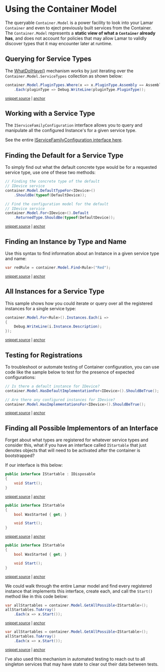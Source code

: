 # Using the Container Model

The queryable `Container.Model` is a power facility to look into your Lamar `Container` and even to eject previously built services from the Container. The `Container.Model` represents a **static view of what a `Container` already has**, and does not account for policies that may allow Lamar to validly discover types that it may encounter later at runtime.

## Querying for Service Types

The [WhatDoIHave()](/guide/ioc/diagnostics/what-do-i-have) mechanism works by just iterating over the `Container.Model.ServiceTypes` collection as shown below:

<!-- snippet: sample_find-all-plugin-types-from-the-current-assembly -->
<a id='snippet-sample_find-all-plugin-types-from-the-current-assembly'></a>
```cs
container.Model.PluginTypes.Where(x => x.PluginType.Assembly == Assembly.GetExecutingAssembly())
    .Each(pluginType => Debug.WriteLine(pluginType.PluginType));
```
<sup><a href='https://github.com/JasperFx/lamar/blob/master/src/StructureMap.Testing/Examples/UsingContainerModel.cs#L19-L22' title='Snippet source file'>snippet source</a> | <a href='#snippet-sample_find-all-plugin-types-from-the-current-assembly' title='Start of snippet'>anchor</a></sup>
<!-- endSnippet -->

## Working with a Service Type

The `IServiceFamilyConfiguration` interface allows you to query and manipulate all the configured Instance's for a given service type.

See the entire [IServiceFamilyConfiguration interface here](https://github.com/JasperFx/lamar/blob/master/src/Lamar/IServiceFamilyConfiguration.cs).

## Finding the Default for a Service Type

To simply find out what the default concrete type would be for a requested service type, use one of these two methods:

<!-- snippet: sample_find-default-of-plugintype -->
<a id='snippet-sample_find-default-of-plugintype'></a>
```cs
// Finding the concrete type of the default
// IDevice service
container.Model.DefaultTypeFor<IDevice>()
    .ShouldBe(typeof(DefaultDevice));

// Find the configuration model for the default
// IDevice service
container.Model.For<IDevice>().Default
    .ReturnedType.ShouldBe(typeof(DefaultDevice));
```
<sup><a href='https://github.com/JasperFx/lamar/blob/master/src/StructureMap.Testing/Examples/UsingContainerModel.cs#L24-L34' title='Snippet source file'>snippet source</a> | <a href='#snippet-sample_find-default-of-plugintype' title='Start of snippet'>anchor</a></sup>
<!-- endSnippet -->

## Finding an Instance by Type and Name

Use this syntax to find information about an Instance in a given service type and name:

<!-- snippet: sample_find-named-instance-by-type-and-name -->
<a id='snippet-sample_find-named-instance-by-type-and-name'></a>
```cs
var redRule = container.Model.Find<Rule>("Red");
```
<sup><a href='https://github.com/JasperFx/lamar/blob/master/src/StructureMap.Testing/Examples/UsingContainerModel.cs#L36-L38' title='Snippet source file'>snippet source</a> | <a href='#snippet-sample_find-named-instance-by-type-and-name' title='Start of snippet'>anchor</a></sup>
<!-- endSnippet -->

## All Instances for a Service Type

This sample shows how you could iterate or query over all the registered instances for a single service type:

<!-- snippet: sample_query-instances-of-plugintype -->
<a id='snippet-sample_query-instances-of-plugintype'></a>
```cs
container.Model.For<Rule>().Instances.Each(i =>
{
    Debug.WriteLine(i.Instance.Description);
});
```
<sup><a href='https://github.com/JasperFx/lamar/blob/master/src/StructureMap.Testing/Examples/UsingContainerModel.cs#L40-L45' title='Snippet source file'>snippet source</a> | <a href='#snippet-sample_query-instances-of-plugintype' title='Start of snippet'>anchor</a></sup>
<!-- endSnippet -->

## Testing for Registrations

To troubleshoot or automate testing of Container configuration, you can use code like the sample below to
test for the presence of expected configurations:

<!-- snippet: sample_testing-for-registrations -->
<a id='snippet-sample_testing-for-registrations'></a>
```cs
// Is there a default instance for IDevice?
container.Model.HasDefaultImplementationFor<IDevice>().ShouldBeTrue();

// Are there any configured instances for IDevice?
container.Model.HasImplementationsFor<IDevice>().ShouldBeTrue();
```
<sup><a href='https://github.com/JasperFx/lamar/blob/master/src/StructureMap.Testing/Examples/UsingContainerModel.cs#L67-L73' title='Snippet source file'>snippet source</a> | <a href='#snippet-sample_testing-for-registrations' title='Start of snippet'>anchor</a></sup>
<!-- endSnippet -->

## Finding all Possible Implementors of an Interface

Forget about what types are registered for whatever service types and consider this, what if you have an interface called
`IStartable` that just denotes objects that will need to be activated after the container is bootstrapped?

If our interface is this below:

<!-- snippet: sample_istartable -->
<a id='snippet-sample_istartable'></a>
```cs
public interface IStartable : IDisposable
{
    void Start();
}
```
<sup><a href='https://github.com/JasperFx/lamar/blob/master/src/Lamar.Testing/IoC/Acceptance/activation_and_interception.cs#L305-L312' title='Snippet source file'>snippet source</a> | <a href='#snippet-sample_istartable' title='Start of snippet'>anchor</a></sup>
<a id='snippet-sample_istartable-1'></a>
```cs
public interface IStartable
{
    bool WasStarted { get; }

    void Start();
}
```
<sup><a href='https://github.com/JasperFx/lamar/blob/master/src/Lamar.Testing/IoC/Acceptance/container_model_usage.cs#L267-L275' title='Snippet source file'>snippet source</a> | <a href='#snippet-sample_istartable-1' title='Start of snippet'>anchor</a></sup>
<a id='snippet-sample_istartable-2'></a>
```cs
public interface IStartable
{
    bool WasStarted { get; }

    void Start();
}
```
<sup><a href='https://github.com/JasperFx/lamar/blob/master/src/StructureMap.Testing/Query/ModelIntegrationTester.cs#L188-L196' title='Snippet source file'>snippet source</a> | <a href='#snippet-sample_istartable-2' title='Start of snippet'>anchor</a></sup>
<!-- endSnippet -->

We could walk through the entire Lamar model and find every registered instance that implements this interface, create each, and call the `Start()` method like in this code below:

<!-- snippet: sample_calling-startable-start -->
<a id='snippet-sample_calling-startable-start'></a>
```cs
var allStartables = container.Model.GetAllPossible<IStartable>();
allStartables.ToArray()
    .Each(x => x.Start());
```
<sup><a href='https://github.com/JasperFx/lamar/blob/master/src/Lamar.Testing/IoC/Acceptance/container_model_usage.cs#L219-L223' title='Snippet source file'>snippet source</a> | <a href='#snippet-sample_calling-startable-start' title='Start of snippet'>anchor</a></sup>
<a id='snippet-sample_calling-startable-start-1'></a>
```cs
var allStartables = container.Model.GetAllPossible<IStartable>();
allStartables.ToArray()
    .Each(x => x.Start());
```
<sup><a href='https://github.com/JasperFx/lamar/blob/master/src/StructureMap.Testing/Query/ModelIntegrationTester.cs#L102-L106' title='Snippet source file'>snippet source</a> | <a href='#snippet-sample_calling-startable-start-1' title='Start of snippet'>anchor</a></sup>
<!-- endSnippet -->

I've also used this mechanism in automated testing to reach out to all singleton services that may have state to clear out their data between tests.
